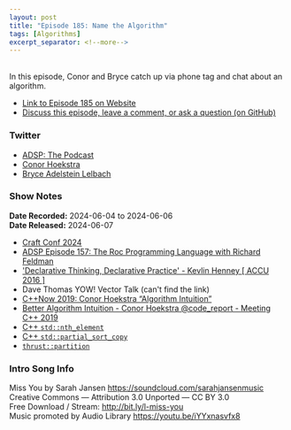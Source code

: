 ```yaml
---
layout: post
title: "Episode 185: Name the Algorithm"
tags: [Algorithms]
excerpt_separator: <!--more-->
---
```



<br>In this episode, Conor and Bryce catch up via phone tag and chat about an algorithm.

<!--more-->

* [Link to Episode 185 on Website](https://adspthepodcast.com/2024/06/07/Episode-185.html)
* [Discuss this episode, leave a comment, or ask a question (on GitHub)](https://github.com/codereport/adsp2/discussions/80)

### Twitter
 
* [ADSP: The Podcast](https://twitter.com/adspthepodcast)
* [Conor Hoekstra](https://twitter.com/code_report)
* [Bryce Adelstein Lelbach](https://twitter.com/blelbach)

### Show Notes

**Date Recorded:** 2024-06-04 to 2024-06-06 <br>
**Date Released:** 2024-06-07

* [Craft Conf 2024](https://craft-conf.com/2024/)
* [ADSP Episode 157: The Roc Programming Language with Richard Feldman](https://adspthepodcast.com/2023/11/24/Episode-157.html)
* ['Declarative Thinking, Declarative Practice' - Kevlin Henney [ ACCU 2016 ]](https://www.youtube.com/watch?v=nrVIlhtoE3Y)
* Dave Thomas YOW! Vector Talk (can't find the link)
* [C++Now 2019: Conor Hoekstra “Algorithm Intuition”](https://www.youtube.com/watch?v=48gV1SNm3WA)
* [Better Algorithm Intuition - Conor Hoekstra @code_report - Meeting C++ 2019](https://www.youtube.com/watch?v=TSZzvo4htTQ)
* [C++ `std::nth_element`](https://en.cppreference.com/w/cpp/algorithm/nth_element)
* [C++ `std::partial_sort_copy`](https://en.cppreference.com/w/cpp/algorithm/partial_sort_copy)
* [`thrust::partition`](https://nvidia.github.io/cccl/thrust/api/function_group__partitioning_1gad057b6f3f3f7f8098f8e5301843118e2.html)

### Intro Song Info
 
Miss You by Sarah Jansen https://soundcloud.com/sarahjansenmusic<br>
Creative Commons — Attribution 3.0 Unported — CC BY 3.0<br>
Free Download / Stream: http://bit.ly/l-miss-you<br>
Music promoted by Audio Library https://youtu.be/iYYxnasvfx8<br>
